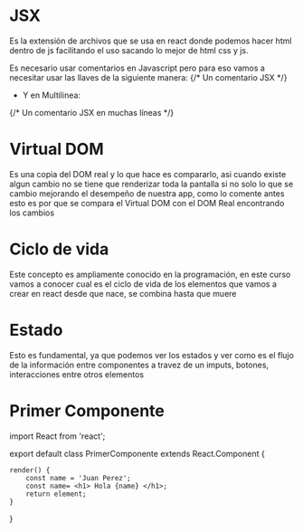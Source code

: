 # JSX
Es la extensión de archivos que se usa en react donde podemos hacer html dentro de js facilitando el uso sacando lo mejor de html css y js.

Es necesario usar comentarios en Javascript pero para eso vamos a necesitar usar las llaves de la siguiente manera:
{/* Un comentario JSX */}

* Y en Multilinea:

{/* 
    Un comentario JSX
    en muchas
    líneas
*/}
# Virtual DOM
Es una copia del DOM real y lo que hace es compararlo, asi cuando existe algun cambio no se tiene que renderizar toda la pantalla si no solo lo que se cambio mejorando el desempeño de nuestra app, como lo comente antes esto es por que se compara el Virtual DOM con el DOM Real encontrando los cambios

# Ciclo de vida
Este concepto es ampliamente conocido en la programación, en este curso vamos a conocer cual es el ciclo de vida de los elementos que vamos a crear en react desde que nace, se combina hasta que muere

# Estado
Esto es fundamental, ya que podemos ver los estados y ver como es el flujo de la información entre componentes a travez de un imputs, botones, interacciones entre otros elementos
 # Primer Componente
import React from 'react';

export default class PrimerComponente extends React.Component {

    render() {
        const name = 'Juan Perez'; 
        const name= <h1> Hola {name} </h1>;
        return element;
    }
}